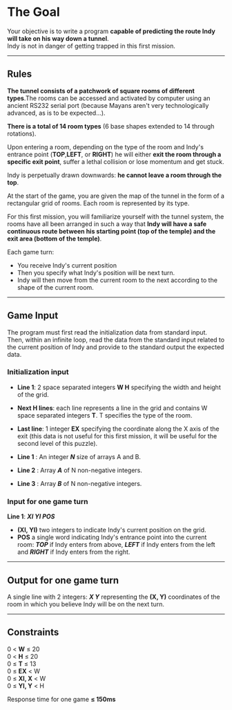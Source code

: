 # The Goal

Your objective is to write a program **capable of predicting the route Indy will take on his way down a tunnel**.  
Indy is not in danger of getting trapped in this first mission.

---

## Rules

**The tunnel consists of a patchwork of square rooms of different types**.The rooms can be accessed and activated by computer using an ancient RS232 serial port (because Mayans aren't very technologically advanced, as is to be expected...).

**There is a total of 14 room types** (6 base shapes extended to 14 through rotations).

Upon entering a room, depending on the type of the room and Indy's entrance point (**TOP**,**LEFT**, or **RIGHT**) he will either **exit the room through a specific exit point**, suffer a lethal collision or lose momentum and get stuck.

Indy is perpetually drawn downwards: **he cannot leave a room through the top**.

At the start of the game, you are given the map of the tunnel in the form of a rectangular grid of rooms. Each room is represented by its type.

For this first mission, you will familiarize yourself with the tunnel system, the rooms have all been arranged in such a way that **Indy will have a safe continuous route between his starting point (top of the temple) and the exit area (bottom of the temple)**.

Each game turn:

- You receive Indy's current position
- Then you specify what Indy's position will be next turn.
- Indy will then move from the current room to the next according to the shape of the current room.

---

## Game Input

The program must first read the initialization data from standard input. Then, within an infinite loop, read the data from the standard input related to the current position of Indy and provide to the standard output the expected data.

### Initialization input

- **Line 1**: 2 space separated integers **W H** specifying the width and height of the grid.
- **Next H lines**: each line represents a line in the grid and contains W space separated integers **T**. T specifies the type of the room.
- **Last line**: 1 integer **EX** specifying the coordinate along the X axis of the exit (this data is not useful for this first mission, it will be useful for the second level of this puzzle).

- **Line 1** : An integer **_N_** size of arrays A and B.
- **Line 2** : Array **_A_** of N non-negative integers.
- **Line 3** : Array **_B_** of N non-negative integers.

### Input for one game turn

**Line 1**: **_XI YI POS_**

- **(XI, YI)** two integers to indicate Indy's current position on the grid.
- **POS** a single word indicating Indy's entrance point into the current room: **_TOP_** if Indy enters from above, **_LEFT_** if Indy enters from the left and **_RIGHT_** if Indy enters from the right.

---

## Output for one game turn

A single line with 2 integers: **_X Y_** representing the **(X, Y)** coordinates of the room in which you believe Indy will be on the next turn.

---

## Constraints

0 < **W** ≤ 20  
0 < **H** ≤ 20  
0 ≤ **T** ≤ 13  
0 ≤ **EX** < W  
0 ≤ **XI, X** < W  
0 ≤ **YI, Y** < H

Response time for one game **≤ 150ms**
